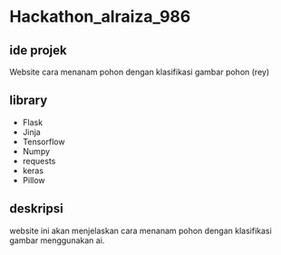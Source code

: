 # Hackathon_alraiza_986
## ide projek
Website cara menanam pohon dengan klasifikasi gambar pohon (rey)
## library
* Flask
* Jinja
* Tensorflow
* Numpy
* requests
* keras
* Pillow
## deskripsi
website ini akan menjelaskan cara menanam pohon dengan klasifikasi gambar menggunakan ai.
